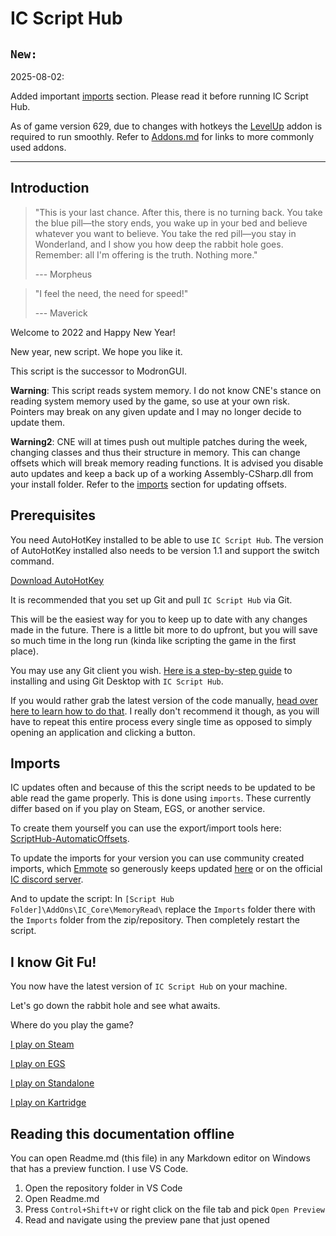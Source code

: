 # IC Script Hub
## ``New:``
2025-08-02:  

Added important [imports](#imports) section. Please read it before running IC Script Hub.

As of game version 629, due to changes with hotkeys the [LevelUp](https://github.com/imp444/IC_Addons/tree/main/IC_BrivGemFarm_LevelUp_Extra) addon is required to run smoothly. Refer to [Addons.md](Addons.md) for links to more commonly used addons.

---  
## Introduction

> "This is your last chance. After this, there is no turning back. You take the blue pill—the story ends, you wake up in your bed and believe whatever you want to believe. You take the red pill—you stay in Wonderland, and I show you how deep the rabbit hole goes. Remember: all I'm offering is the truth. Nothing more." 
>  
> --- Morpheus 


> "I feel the need, the need for speed!"
> 
> --- Maverick

Welcome to 2022 and Happy New Year!  

New year, new script. We hope you like it.   
  
This script is the successor to ModronGUI.

**Warning**:
This script reads system memory. I do not know CNE's stance on reading system memory used by the game, so use at your own risk. Pointers may break on any given update and I may no longer decide to update them.

**Warning2**:
CNE will at times push out multiple patches during the week, changing classes and thus their structure in memory. This can change offsets which will break memory reading functions. It is advised you disable auto updates and keep a back up of a working Assembly-CSharp.dll from your install folder. Refer to the [imports](#imports) section for updating offsets.

## Prerequisites

You need AutoHotKey installed to be able to use `IC Script Hub`. The version of AutoHotKey installed also needs to be version 1.1 and support the switch command. 

[Download AutoHotKey](https://www.autohotkey.com/)

It is recommended that you set up Git and pull `IC Script Hub` via Git. 

This will be the easiest way for you to keep up to date with any changes made in the future. There is a little bit more to do upfront, but you will save so much time in the long run (kinda like scripting the game in the first place).

You may use any Git client you wish. [Here is a step-by-step guide](docfiles/getting-started-with-ic-script-hub-using-git.md) to installing and using Git Desktop with `IC Script Hub`.

If you would rather grab the latest version of the code manually, [head over here to learn how to do that](docfiles/getting-started-with-ic-script-hub-using-zip.md). I really don't recommend it though, as you will have to repeat this entire process every single time as opposed to simply opening an application and clicking a button.

## Imports

IC updates often and because of this the script needs to be updated to be able read the game properly. This is done using `imports`. These currently differ based on if you play on Steam, EGS, or another service.

To create them yourself you can use the export/import tools here: [ScriptHub-AutomaticOffsets](https://github.com/antilectual/ScriptHub-AutomaticOffsets).

To update the imports for your version you can use community created imports, which [Emmote](https://github.com/Emmotes) so generously keeps updated [here](https://github.com/Emmotes/ic_scripting_imports) or on the official [IC discord server](https://discord.com/invite/idlechampions/).

And to update the script:
In `[Script Hub Folder]\AddOns\IC_Core\MemoryRead\` replace the `Imports` folder there with the `Imports` folder from the zip/repository. Then completely restart the script.

## I know Git Fu!

You now have the latest version of `IC Script Hub` on your machine.

Let's go down the rabbit hole and see what awaits.

Where do you play the game?

[I play on Steam](docfiles/using-ic-script-hub-with-steam.md) 

[I play on EGS](docfiles/using-ic-script-hub-with-egs.md)

[I play on Standalone](docfiles/using-ic-script-hub-with-standalone.md)

[I play on Kartridge](docfiles/using-ic-script-hub-with-kartridge.md)

## Reading this documentation offline

You can open Readme.md (this file) in any Markdown editor on Windows that has a preview function. I use VS Code. 

1. Open the repository folder in VS Code
2. Open Readme.md
3. Press `Control+Shift+V` or right click on the file tab and pick `Open Preview`
4. Read and navigate using the preview pane that just opened



